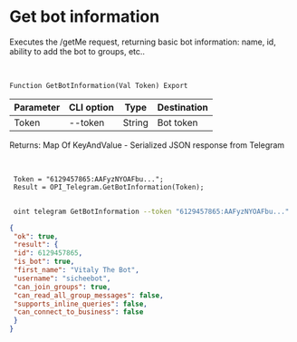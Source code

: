 ﻿---
sidebar_position: 1
---

# Get bot information
 Executes the /getMe request, returning basic bot information: name, id, ability to add the bot to groups, etc..


<br/>


`Function GetBotInformation(Val Token) Export`

 | Parameter | CLI option | Type | Destination |
 |-|-|-|-|
 | Token | --token | String | Bot token |

 
 Returns: Map Of KeyAndValue - Serialized JSON response from Telegram

<br/>




```bsl title="Code example"
 Token = "6129457865:AAFyzNYOAFbu...";
 Result = OPI_Telegram.GetBotInformation(Token);
```
	


```sh title="CLI command example"
 
 oint telegram GetBotInformation --token "6129457865:AAFyzNYOAFbu..."

```

```json title="Result"
{
 "ok": true,
 "result": {
 "id": 6129457865,
 "is_bot": true,
 "first_name": "Vitaly The Bot",
 "username": "sicheebot",
 "can_join_groups": true,
 "can_read_all_group_messages": false,
 "supports_inline_queries": false,
 "can_connect_to_business": false
 }
}
```
